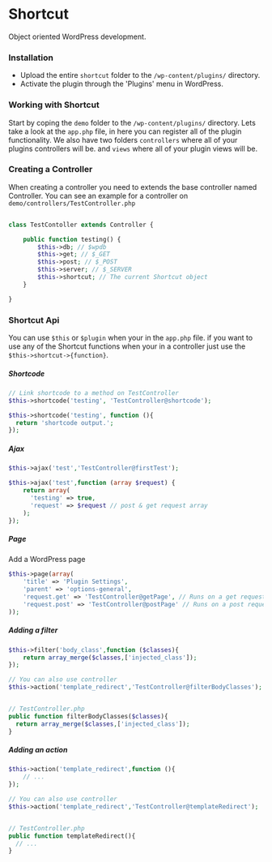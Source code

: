 # Shortcut
Object oriented WordPress development.


### Installation

* Upload the entire `shortcut` folder to the `/wp-content/plugins/` directory.
* Activate the plugin through the 'Plugins' menu in WordPress.

### Working with Shortcut

Start by coping the `demo` folder to the `/wp-content/plugins/` directory.
Lets take a look at the `app.php` file, in here you can register all of the plugin functionality.
We also have two folders `controllers` where all of your plugins controllers will be. and `views` where all of your plugin views will be.

### Creating a Controller
When creating a controller you need to extends the base controller named Controller.
You can see an example for a controller on `demo/controllers/TestController.php`

```php

class TestContoller extends Controller {

    public function testing() {
        $this->db; // $wpdb
        $this->get; // $_GET
        $this->post; // $_POST
        $this->server; // $_SERVER
        $this->shortcut; // The current Shortcut object
    }

}

```

### Shortcut Api

You can use `$this` or `$plugin` when your in the `app.php` file.
if you want to use any of the Shortcut functions when your in a controller just use the `$this->shortcut->{function}`.

##### Shortcode

```php
// Link shortcode to a method on TestController
$this->shortcode('testing', 'TestController@shortcode');

$this->shortcode('testing', function (){
  return 'shortcode output.';
});
```


##### Ajax

```php
$this->ajax('test','TestController@firstTest');

$this->ajax('test',function (array $request) {
    return array(
      'testing' => true,
      'request' => $request // post & get request array
    );
});
```

##### Page
Add a WordPress page

```php
$this->page(array(
    'title' => 'Plugin Settings',
    'parent' => 'options-general',
    'request.get' => 'TestController@getPage', // Runs on a get request to the page
    'request.post' => 'TestController@postPage' // Runs on a post request to the page
));
```

##### Adding a filter

```php
$this->filter('body_class',function ($classes){
    return array_merge($classes,['injected_class']);
});

// You can also use controller
$this->action('template_redirect','TestController@filterBodyClasses');


// TestController.php
public function filterBodyClasses($classes){
  return array_merge($classes,['injected_class']);
}
```

##### Adding an action

```php
$this->action('template_redirect',function (){
    // ...
});

// You can also use controller
$this->action('template_redirect','TestController@templateRedirect');


// TestController.php
public function templateRedirect(){
  // ...
}
```


